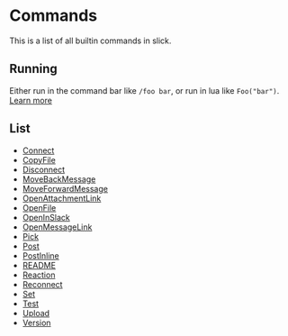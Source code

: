 # Commands

This is a list of all builtin commands in slick.

## Running
Either run in the command bar like `/foo bar`, or run in lua like `Foo("bar")`. [Learn more](../Scripting.md)

## List
- [Connect](Connect.md)
- [CopyFile](CopyFile.md)
- [Disconnect](Disconnect.md)
- [MoveBackMessage](MoveBackMessage.md)
- [MoveForwardMessage](MoveForwardMessage.md)
- [OpenAttachmentLink](OpenAttachmentLink.md)
- [OpenFile](OpenFile.md)
- [OpenInSlack](OpenInSlack.md)
- [OpenMessageLink](OpenMessageLink.md)
- [Pick](Pick.md)
- [Post](Post.md)
- [PostInline](PostInline.md)
- [README](README.md)
- [Reaction](Reaction.md)
- [Reconnect](Reconnect.md)
- [Set](Set.md)
- [Test](Test.md)
- [Upload](Upload.md)
- [Version](Version.md)
